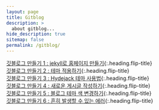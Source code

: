 ```yaml
---
layout: page
title: Gitblog
description: >
  about gitblog...
hide_description: true
sitemap: false
permalink: /gitblog/
---
```


[깃블로그 만들기 1 : jekyll로 홈페이지 만들기]{:.heading.flip-title} \
[깃블로그 만들기 2 : 테마 적용하기]{:.heading.flip-title} \
[깃블로그 만들기 3 : Hydejack 테마 사용법]{:.heading.flip-title} \
[깃블로그 만들기 4 : 새로운 게시글 작성하기]{:.heading.flip-title} \
[깃블로그 만들기 5 : 블로그 테마 색 변경하기]{:.heading.flip-title} \
[깃블로그 만들기 6 : 흔히 발생할 수 있는 에러]{:.heading.flip-title}


[깃블로그 만들기 1 : jekyll로 홈페이지 만들기]: /gitblog/2024-02-07-gitblog1
[깃블로그 만들기 2 : 테마 적용하기]: /gitblog/2024-02-08-gitblog2
[깃블로그 만들기 3 : Hydejack 테마 사용법]: /gitblog/2024-02-09-gitblog3
[깃블로그 만들기 4 : 새로운 게시글 작성하기]: /gitblog/2024-02-12-gitblog4
[깃블로그 만들기 5 : 블로그 테마 색 변경하기]: /gitblog/2024-02-12-gitblog5
[깃블로그 만들기 6 : 흔히 발생할 수 있는 에러]: /gitblog/2024-02-15-gitblog6